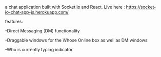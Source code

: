 a chat application built with Socket.io and React. Live here : https://socket-io-chat-app-js.herokuapp.com/

features: 

-Direct Messaging (DM) functionality 

-Draggable windows for the Whose Online box as well as DM windows

-Who is currently typing indicator
